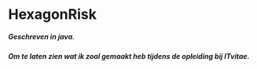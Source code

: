 # HexagonRisk
##### Geschreven in java. 
##### Om te laten zien wat ik zoal gemaakt heb tijdens de opleiding bij ITvitae.
